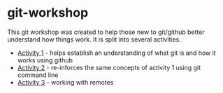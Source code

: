 # git-workshop

This git workshop was created to help those new to git/github better understand how things work.  It is split into several activities.

* [Activity 1]() - helps establish an understanding of what git is and how it works using github
* [Activity 2]() - re-inforces the same concepts of activity 1 using git command line
* [Activity 3]() - working with remotes
